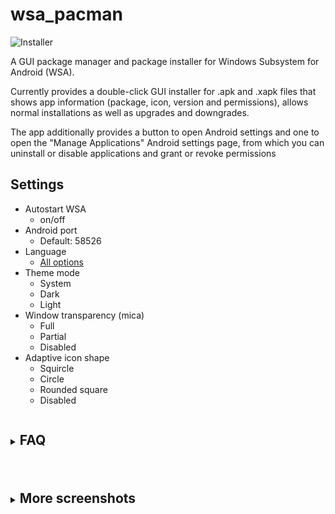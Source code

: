 # wsa_pacman

![Installer](README/screenshots/installer.png?raw=true "Installer")

A GUI package manager and package installer for Windows Subsystem for Android (WSA).

Currently provides a double-click GUI installer for .apk and .xapk files that shows app information (package, icon, version and permissions), allows normal installations as well as upgrades and downgrades.

The app additionally provides a button to open Android settings and one to open the "Manage Applications" Android settings page, from which you can uninstall or disable applications and grant or revoke permissions

## Settings

- Autostart WSA
  - on/off
- Android port
  - Default: 58526
- Language
  - [All options](./locale/)
- Theme mode 
  - System
  - Dark
  - Light
- Window transparency (mica)
  - Full
  - Partial
  - Disabled
- Adaptive icon shape
  - Squircle
  - Circle
  - Rounded square
  - Disabled

<details><summary><ruby><p></ruby>

## FAQ </p></summary>

  **Q:** WSA PacMan is always showing the Offline status, why is that?

  **A:** First things first make sure WSA is installed (duh); Open the 'Windows Subsystem for Android™️ Settings' app, in the Developer tab and make sure the 'Developer mode' switch is enabled; inside manage developer settings, make sure the 'USB debugging' option is enabled.

  Should all of the above fail, [try following this procedure]([sds](https://github.com/alesimula/wsa_pacman/issues/99#issuecomment-1288141314)); make sure to check the 'always allow' option.
  ##

  **Q:** Can i install the Play Store?

  **A:** The play store is not _officially_ supported on WSA, and at the moment it is only possible to install it using an unofficial WSA build. I recommend installing the [Aurora Store](https://auroraoss.com/) instead, which is an unofficial Play Store client; but if you really want the Play Store and other Google apps, [check out this project](https://github.com/LSPosed/MagiskOnWSALocal).

</details><details><summary><ruby><p></ruby>
  
## More screenshots
  </p>
  </summary>

  ![Installing](README/screenshots/installing.png?raw=true "Installing")
  ![Installed](README/screenshots/installed.png?raw=true "Installed")
  ![Downgrade](README/screenshots/downgrade.png?raw=true "Downgrade")
  ![Main screen](README/screenshots/main_screen.png?raw=true "Main screen")
  ![Settings](README/screenshots/settings_screen.png?raw=true "Settings")
</details>
